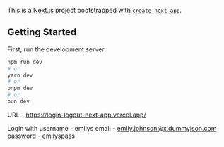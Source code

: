This is a [Next.js](https://nextjs.org) project bootstrapped with [`create-next-app`](https://nextjs.org/docs/app/api-reference/cli/create-next-app).

## Getting Started

First, run the development server:

```bash
npm run dev
# or
yarn dev
# or
pnpm dev
# or
bun dev
```

URL - https://login-logout-next-app.vercel.app/

Login with 
username - emilys
email - emily.johnson@x.dummyjson.com
password - emilyspass